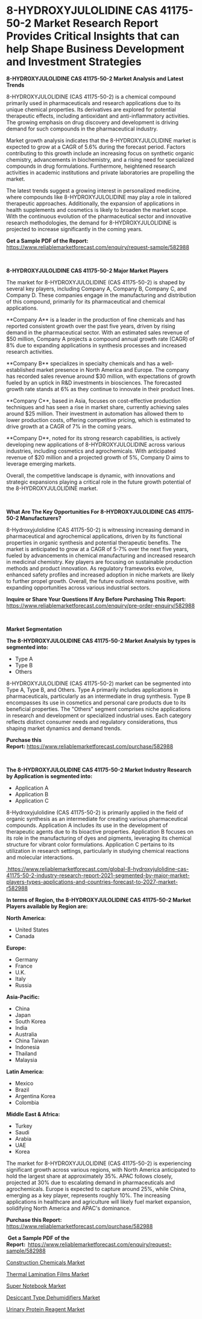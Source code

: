 <p><h1>8-HYDROXYJULOLIDINE CAS 41175-50-2 Market Research Report Provides Critical Insights that can help Shape Business Development and Investment Strategies</h1></p><p><strong>8-HYDROXYJULOLIDINE CAS 41175-50-2 Market Analysis and Latest Trends</strong></p>
<p><p>8-HYDROXYJULOLIDINE (CAS 41175-50-2) is a chemical compound primarily used in pharmaceuticals and research applications due to its unique chemical properties. Its derivatives are explored for potential therapeutic effects, including antioxidant and anti-inflammatory activities. The growing emphasis on drug discovery and development is driving demand for such compounds in the pharmaceutical industry.</p><p>Market growth analysis indicates that the 8-HYDROXYJULOLIDINE market is expected to grow at a CAGR of 5.6% during the forecast period. Factors contributing to this growth include an increasing focus on synthetic organic chemistry, advancements in biochemistry, and a rising need for specialized compounds in drug formulations. Furthermore, heightened research activities in academic institutions and private laboratories are propelling the market.</p><p>The latest trends suggest a growing interest in personalized medicine, where compounds like 8-HYDROXYJULOLIDINE may play a role in tailored therapeutic approaches. Additionally, the expansion of applications in health supplements and cosmetics is likely to broaden the market scope. With the continuous evolution of the pharmaceutical sector and innovative research methodologies, the demand for 8-HYDROXYJULOLIDINE is projected to increase significantly in the coming years.</p></p>
<p><strong>Get a Sample PDF of the Report:&nbsp;</strong> <a href="https://www.reliablemarketforecast.com/enquiry/request-sample/582988?utm_campaign=1123&utm_medium=2&utm_source=Github&utm_content=ia&utm_term=27092024&utm_id=8-hydroxyjulolidine-cas-41175-50-2">https://www.reliablemarketforecast.com/enquiry/request-sample/582988</a></p>
<p>&nbsp;</p>
<p><strong>8-HYDROXYJULOLIDINE CAS 41175-50-2 Major Market Players</strong></p>
<p><p>The market for 8-HYDROXYJULOLIDINE (CAS 41175-50-2) is shaped by several key players, including Company A, Company B, Company C, and Company D. These companies engage in the manufacturing and distribution of this compound, primarily for its pharmaceutical and chemical applications.</p><p>**Company A** is a leader in the production of fine chemicals and has reported consistent growth over the past five years, driven by rising demand in the pharmaceutical sector. With an estimated sales revenue of $50 million, Company A projects a compound annual growth rate (CAGR) of 8% due to expanding applications in synthesis processes and increased research activities.</p><p>**Company B** specializes in specialty chemicals and has a well-established market presence in North America and Europe. The company has recorded sales revenue around $30 million, with expectations of growth fueled by an uptick in R&D investments in biosciences. The forecasted growth rate stands at 6% as they continue to innovate in their product lines.</p><p>**Company C**, based in Asia, focuses on cost-effective production techniques and has seen a rise in market share, currently achieving sales around $25 million. Their investment in automation has allowed them to lower production costs, offering competitive pricing, which is estimated to drive growth at a CAGR of 7% in the coming years.</p><p>**Company D**, noted for its strong research capabilities, is actively developing new applications of 8-HYDROXYJULOLIDINE across various industries, including cosmetics and agrochemicals. With anticipated revenue of $20 million and a projected growth of 5%, Company D aims to leverage emerging markets.</p><p>Overall, the competitive landscape is dynamic, with innovations and strategic expansions playing a critical role in the future growth potential of the 8-HYDROXYJULOLIDINE market.</p></p>
<p>&nbsp;</p>
<p><strong>What Are The Key Opportunities For 8-HYDROXYJULOLIDINE CAS 41175-50-2 Manufacturers?</strong></p>
<p><p>8-Hydroxyjulolidine (CAS 41175-50-2) is witnessing increasing demand in pharmaceutical and agrochemical applications, driven by its functional properties in organic synthesis and potential therapeutic benefits. The market is anticipated to grow at a CAGR of 5-7% over the next five years, fueled by advancements in chemical manufacturing and increased research in medicinal chemistry. Key players are focusing on sustainable production methods and product innovation. As regulatory frameworks evolve, enhanced safety profiles and increased adoption in niche markets are likely to further propel growth. Overall, the future outlook remains positive, with expanding opportunities across various industrial sectors.</p></p>
<p><strong>Inquire or Share Your Questions If Any Before Purchasing This Report:</strong> <a href="https://www.reliablemarketforecast.com/enquiry/pre-order-enquiry/582988?utm_campaign=1123&utm_medium=2&utm_source=Github&utm_content=ia&utm_term=27092024&utm_id=8-hydroxyjulolidine-cas-41175-50-2">https://www.reliablemarketforecast.com/enquiry/pre-order-enquiry/582988</a></p>
<p>&nbsp;</p>
<p><strong>Market Segmentation</strong></p>
<p><strong>The 8-HYDROXYJULOLIDINE CAS 41175-50-2 Market Analysis by types is segmented into:</strong></p>
<p><ul><li>Type A</li><li>Type B</li><li>Others</li></ul></p>
<p><p>8-HYDROXYJULOLIDINE (CAS 41175-50-2) market can be segmented into Type A, Type B, and Others. Type A primarily includes applications in pharmaceuticals, particularly as an intermediate in drug synthesis. Type B encompasses its use in cosmetics and personal care products due to its beneficial properties. The "Others" segment comprises niche applications in research and development or specialized industrial uses. Each category reflects distinct consumer needs and regulatory considerations, thus shaping market dynamics and demand trends.</p></p>
<p><strong>Purchase this Report:&nbsp;</strong><a href="https://www.reliablemarketforecast.com/purchase/582988?utm_campaign=1123&utm_medium=2&utm_source=Github&utm_content=ia&utm_term=27092024&utm_id=8-hydroxyjulolidine-cas-41175-50-2">https://www.reliablemarketforecast.com/purchase/582988</a></p>
<p>&nbsp;</p>
<p><strong>The 8-HYDROXYJULOLIDINE CAS 41175-50-2 Market Industry Research by Application is segmented into:</strong></p>
<p><ul><li>Application A</li><li>Application B</li><li>Application C</li></ul></p>
<p><p>8-Hydroxyjulolidine (CAS 41175-50-2) is primarily applied in the field of organic synthesis as an intermediate for creating various pharmaceutical compounds. Application A includes its use in the development of therapeutic agents due to its bioactive properties. Application B focuses on its role in the manufacturing of dyes and pigments, leveraging its chemical structure for vibrant color formulations. Application C pertains to its utilization in research settings, particularly in studying chemical reactions and molecular interactions.</p></p>
<p><a href="https://www.reliablemarketforecast.com/global-8-hydroxyjulolidine-cas-41175-50-2-industry-research-report-2021-segmented-by-major-market-players-types-applications-and-countries-forecast-to-2027-market-r582988?utm_campaign=1123&utm_medium=2&utm_source=Github&utm_content=ia&utm_term=27092024&utm_id=8-hydroxyjulolidine-cas-41175-50-2">&nbsp;https://www.reliablemarketforecast.com/global-8-hydroxyjulolidine-cas-41175-50-2-industry-research-report-2021-segmented-by-major-market-players-types-applications-and-countries-forecast-to-2027-market-r582988</a></p>
<p><strong>In terms of Region, the 8-HYDROXYJULOLIDINE CAS 41175-50-2 Market Players available by Region are:</strong></p>
<p>
    <p> <strong> North America: </strong>
        <ul>
            <li>United States</li>
            <li>Canada</li>
        </ul>
        </p> 
    <p> <strong> Europe: </strong>
        <ul>
            <li>Germany</li>
            <li>France</li>
            <li>U.K.</li>
            <li>Italy</li>
            <li>Russia</li>
        </ul>
        </p> 
    <p> <strong> Asia-Pacific: </strong>
        <ul>
            <li>China</li>
            <li>Japan</li>
            <li>South Korea</li>
            <li>India</li>
            <li>Australia</li>
            <li>China Taiwan</li>
            <li>Indonesia</li>
            <li>Thailand</li>
            <li>Malaysia</li>
        </ul>
        </p> 
    <p> <strong> Latin America: </strong>
        <ul>
            <li>Mexico</li>
            <li>Brazil</li>
            <li>Argentina Korea</li>
            <li>Colombia</li>
        </ul>
        </p> 
    <p> <strong> Middle East & Africa: </strong>
        <ul>
            <li>Turkey</li>
            <li>Saudi</li>
            <li>Arabia</li>
            <li>UAE</li>
            <li>Korea</li>
        </ul>
    </p>
    </p>
<p><p>The market for 8-HYDROXYJULOLIDINE (CAS 41175-50-2) is experiencing significant growth across various regions, with North America anticipated to hold the largest share at approximately 35%. APAC follows closely, projected at 30% due to escalating demand in pharmaceuticals and agrochemicals. Europe is expected to capture around 25%, while China, emerging as a key player, represents roughly 10%. The increasing applications in healthcare and agriculture will likely fuel market expansion, solidifying North America and APAC's dominance.</p></p>
<p><strong>Purchase this Report: </strong><a href="https://www.reliablemarketforecast.com/purchase/582988?utm_campaign=1123&utm_medium=2&utm_source=Github&utm_content=ia&utm_term=27092024&utm_id=8-hydroxyjulolidine-cas-41175-50-2">https://www.reliablemarketforecast.com/purchase/582988</a></p>
<p>&nbsp;<strong>Get a Sample PDF of the Report:&nbsp;&nbsp;</strong><a href="https://www.reliablemarketforecast.com/enquiry/request-sample/582988?utm_campaign=1123&utm_medium=2&utm_source=Github&utm_content=ia&utm_term=27092024&utm_id=8-hydroxyjulolidine-cas-41175-50-2">https://www.reliablemarketforecast.com/enquiry/request-sample/582988</a></p>
<p><strong></strong></p>
<p><p><a href="https://www.linkedin.com/pulse/market-dynamics-future-trends-global-construction-chemicals-lqiif?utm_campaign=1123&utm_medium=2&utm_source=Github&utm_content=ia&utm_term=27092024&utm_id=8-hydroxyjulolidine-cas-41175-50-2">Construction Chemicals Market</a></p><p><a href="https://www.linkedin.com/pulse/thermal-lamination-films-market-growth-outlook-from-2024-2031-frozf?utm_campaign=1123&utm_medium=2&utm_source=Github&utm_content=ia&utm_term=27092024&utm_id=8-hydroxyjulolidine-cas-41175-50-2">Thermal Lamination Films Market</a></p><p><a href="https://github.com/MegiDuro586/Market-Research-Report-List-1/blob/main/super-notebook-market.md?utm_campaign=1123&utm_medium=2&utm_source=Github&utm_content=ia&utm_term=27092024&utm_id=8-hydroxyjulolidine-cas-41175-50-2">Super Notebook Market</a></p><p><a href="https://issuu.com/reportprime-2/docs/desiccant-type-dehumidifiers-market_15869d44d59d5d?utm_campaign=1123&utm_medium=2&utm_source=Github&utm_content=ia&utm_term=27092024&utm_id=8-hydroxyjulolidine-cas-41175-50-2">Desiccant Type Dehumidifiers Market</a></p><p><a href="https://github.com/thoragea8m/Market-Research-Report-List-1/blob/main/urinary-protein-reagent-market.md?utm_campaign=1123&utm_medium=2&utm_source=Github&utm_content=ia&utm_term=27092024&utm_id=8-hydroxyjulolidine-cas-41175-50-2">Urinary Protein Reagent Market</a></p></p>